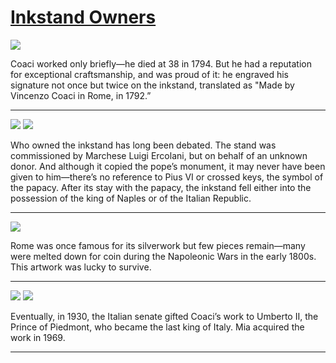 # [Inkstand Owners](http://artstories.artsmia.org/#/stories/1481)

![](http://cdn.dx.artsmia.org/thumbs/tn_mia_3000209.jpg)

Coaci worked only briefly—he died at 38 in 1794. But he had a reputation for exceptional craftsmanship, and was proud of it: he engraved his signature not once but twice on the inkstand, translated as "Made by Vincenzo Coaci in Rome, in 1792.”

---

![](http://cdn.dx.artsmia.org/thumbs/tn_mia_3000204.jpg)
![](http://cdn.dx.artsmia.org/thumbs/tn_mia_40078a.jpg)

Who owned the inkstand has long been debated. The stand was commissioned by Marchese Luigi Ercolani, but on behalf of an unknown donor. And although it copied the pope’s monument, it may never have been given to him—there’s no reference to Pius VI or crossed keys, the symbol of the papacy. After its stay with the papacy, the inkstand fell either into the possession of the king of Naples or of the Italian Republic. 

---

![](http://cdn.dx.artsmia.org/thumbs/tn_mia_5005052.jpg)

Rome was once famous for its silverwork but few pieces remain—many were melted down for coin during the Napoleonic Wars in the early 1800s. This artwork was lucky to survive.

---

![](http://cdn.dx.artsmia.org/thumbs/tn_2014_TDX_MIAArtStories_150.jpg)
![](http://cdn.dx.artsmia.org/thumbs/tn_mia_5005067_001.jpg)

Eventually, in 1930, the Italian senate gifted Coaci’s work to Umberto II, the Prince of Piedmont, who became the last king of Italy. Mia acquired the work in 1969.

---
